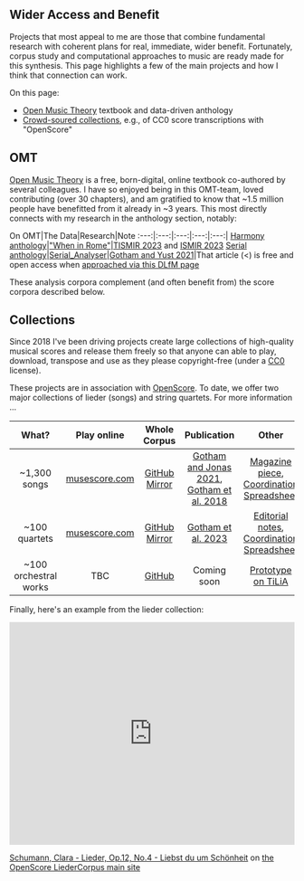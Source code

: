 ## Wider Access and Benefit

Projects that most appeal to me are those that combine fundamental research with coherent plans for real, immediate, wider benefit.
Fortunately, corpus study and computational approaches to music are ready made for this synthesis.
This page highlights a few of the main projects and how I think that connection can work.

On this page:

- [Open Music Theory](#omt) textbook and data-driven anthology
- [Crowd-soured collections](#collections), e.g., of CC0 score transcriptions with "OpenScore"


## OMT

[Open Music Theory](https://viva.pressbooks.pub/openmusictheory/)
is a free, born-digital, online textbook co-authored by several colleagues.
I have so enjoyed being in this OMT-team,
loved contributing (over 30 chapters),
and am gratified to know that ~1.5 million people have benefitted from it already in ~3 years.
This most directly connects with my research in the anthology section, notably:

On OMT|The Data|Research|Note
:---:|:---:|:---:|:---:|:---:|
[Harmony anthology](https://viva.pressbooks.pub/openmusictheory/chapter/anthology-harmony/)|["When in Rome"](http://github.com/MarkGotham/When-in-Rome)|[TISMIR 2023](https://transactions.ismir.net/articles/10.5334/tismir.165) and [ISMIR 2023](https://ismir2023program.ismir.net/poster_46.html)
[Serial anthology](https://viva.pressbooks.pub/openmusictheory/chapter/anthology-twelve-tone/)|[Serial_Analyser](https://github.com/MarkGotham/Serial_Analyser/)|[Gotham and Yust 2021](https://dl.acm.org/doi/10.1145/3469013.3469018)|That article (<) is free and open access when [approached via this DLfM page](https://dlfm.web.ox.ac.uk/2021-proceedings)

These analysis corpora complement (and often benefit from) the score corpora described below.


## Collections

Since 2018 I've been driving projects create large collections of high-quality musical scores 
and release them freely
so that anyone can able to play, download, transpose and use as they please copyright-free (under a [CC0](https://creativecommons.org/publicdomain/zero/1.0/) license).

These projects are in association with [OpenScore](https://openscore.cc/).
To date, we offer two major collections of lieder (songs) and string quartets.
For more information ...

What?|Play online|Whole Corpus|Publication|Other
:---:|:---:|:---:|:---:|:---:|
~1,300 songs|[musescore.com](https://musescore.com/openscore-lieder-corpus)|[GitHub Mirror](https://github.com/OpenScore/Lieder)|[Gotham and Jonas 2021](https://doi.org/10.1145/3273024.3273026),<br>[Gotham et al. 2018](https://doi.org/10.17613/1my2-dm23)|[Magazine piece](http://www.sparksandwirycries.org/magazine/2020/8/18/mark-gotham-an-ode-to-digital-scores-for-singers),<br>[Coordination Spreadsheet](https://docs.google.com/spreadsheets/d/1KHeLrjdcF1X5LMhtFzE3pnS_cmQH8ZIxGU9QUFCts9I/edit#gid=1160622229)
~100 quartets|[musescore.com](https://musescore.com/openscore-string-quartets)|[GitHub Mirror](https://github.com/OpenScore/StringQuartets/)|[Gotham et al. 2023](https://dl.acm.org/doi/10.1145/3625135.3625155)|[Editorial notes](https://docs.google.com/spreadsheets/d/1rm_zwSYJE90c5dlrn-g8StFScVCmzYpTvogNnyxpXuE/),<br>[Coordination Spreadsheet](https://docs.google.com/spreadsheets/d/1dWHf4gBNO4PWqsMwItgLqn97t7dmGxjGsPMNnGLVVpM/edit#gid=1160622229)
~100 orchestral works|TBC|[GitHub](https://github.com/markGotham/hauptstimme)|Coming soon|[Prototype on TiLiA](https://tilia-ad98d.web.app/viewer/29)


Finally, here's an example from the lieder collection:

<iframe width="100%" height="394" src="https://musescore.com/user/27638568/scores/5000397/embed" frameborder="0" allowfullscreen allow="autoplay; fullscreen"></iframe>

[Schumann, Clara - Lieder, Op.12, No.4 - Liebst du um Schönheit](https://musescore.com/user/27638568/scores/5000397/s/8Q4_kQ) on [the OpenScore LiederCorpus main site](https://musescore.com/openscore-lieder-corpus)
